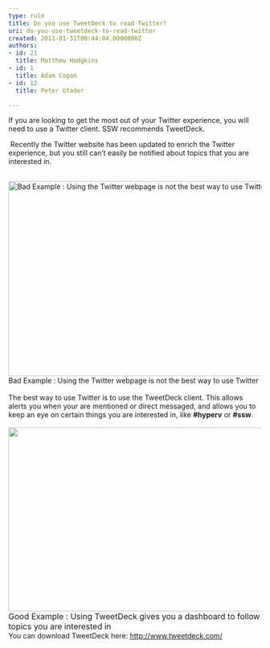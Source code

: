 ```yaml
---
type: rule
title: Do you use TweetDeck to read Twitter?
uri: do-you-use-tweetdeck-to-read-twitter
created: 2011-01-31T00:44:04.0000000Z
authors:
- id: 21
  title: Matthew Hodgkins
- id: 1
  title: Adam Cogan
- id: 12
  title: Peter Gfader

---
```




<span class='intro'> If you are looking to get the most out of your Twitter experience, you will need to use a Twitter client. SSW recommends TweetDeck.&#160;
 </span>

&#160;Recently the Twitter website has been updated to enrich the Twitter experience, but you still can’t easily be notified about topics that you are interested in.
<div><br>
</div>
<div><span><img style="width&#58;600px;height&#58;388px;" alt="Bad Example &#58; Using the Twitter webpage is not the best way to use Twitter." src="/Communication/RulesToBetterSocialNetworking/PublishingImages/twitter-webpage.png" /></span><br>
</div>
<div><span><span class="ms-rteCustom-FigureBad">Bad Example &#58; Using the Twitter webpage is not the best way to use Twitter<br>
</span><span><br>
The best way to use Twitter is to use the TweetDeck client. This allows alerts you when your are mentioned or direct messaged, and allows you to keep an eye on certain things you are interested in, like <strong>#hyperv</strong> or <strong>#ssw</strong>.</span></span></div>
<div><span><span><br>
</span></span></div>
<div><span><span><span><img style="width&#58;600px;height&#58;366px;" src="/Communication/RulesToBetterSocialNetworking/PublishingImages/twitter-tweetdeck.png" /><br>
<font class="ms-rteCustom-FigureGood" size="+0">Good Example &#58; Using TweetDeck gives you a dashboard to follow topics you are interested in<br>
</font></span></span></span><span>
<div>You can download TweetDeck here&#58;&#160;<a shape="rect" href="http&#58;//www.tweetdeck.com/">http&#58;//www.tweetdeck.com/</a></div>
</span></div>



